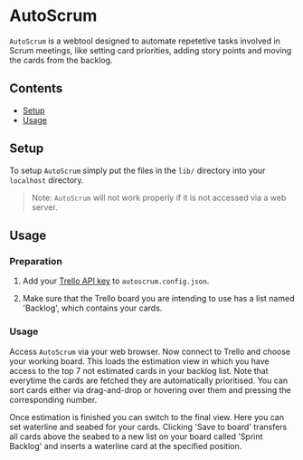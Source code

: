 # AutoScrum

`AutoScrum` is a webtool designed to automate repetetive tasks involved in
Scrum meetings, like setting card priorities, adding story points and moving
the cards from the backlog.

## Contents

   * [Setup](#setup)
   * [Usage](#usage)

## Setup

  To setup `AutoScrum` simply put the files in the `lib/` directory into your
  `localhost` directory.

  > Note:
  > `AutoScrum` will not work properly if it is not accessed via a web server.

## Usage

### Preparation

  1. Add your [Trello API key](https://trello.com/1/appKey/generate) to
    `autoscrum.config.json`.

  2. Make sure that the Trello board you are intending to use has a list named
     'Backlog', which contains your cards.

### Usage

  Access `AutoScrum` via your web browser. Now connect to Trello and choose
  your working board.
  This loads the estimation view in which you have access to the top 7 not
  estimated cards in your backlog list. Note that everytime the cards are
  fetched they are automatically prioritised. You can sort cards either via
  drag-and-drop or hovering over them and pressing the corresponding number.

  Once estimation is finished you can switch to the final view. Here you can
  set waterline and seabed for your cards. Clicking 'Save to board' transfers
  all cards above the seabed to a new list on your board called 'Sprint
  Backlog' and inserts a waterline card at the specified position.
